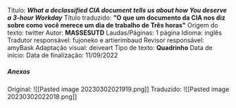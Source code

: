 Título: ***What a declassified CIA document tells us about how You deserve a 3-hour Workday***
Título traduzido: **"O que um documento da CIA nos diz sobre como você merece um dia de trabalho de Três horas"**
Origem do texto: twitter
Autor: **MASSESUTD**
Laudas/Páginas: 1 página
Idioma: inglês
Tradutor responsável: fujoneko e artierimbaud
Revisor responsável: amyBask
Adaptação visual: deiveart
Tipo de texto: **Quadrinho**
Data de início:
Data de finalização: 11/09/2022

##### Anexos
Original:
![[Pasted image 20230302021919.png]]
Traduzido:
![[Pasted image 20230302022018.png]]